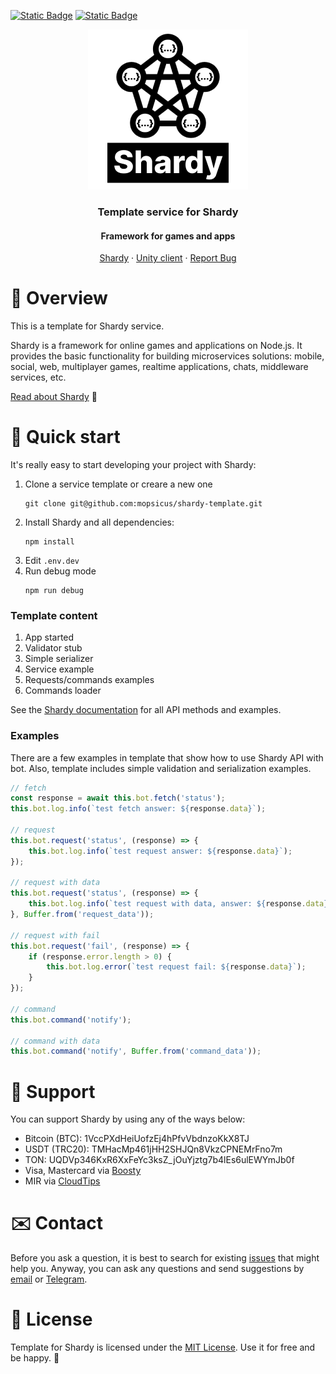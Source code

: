 <a href="./README.md">![Static Badge](https://img.shields.io/badge/english-118027)</a>
<a href="./README.ru.md">![Static Badge](https://img.shields.io/badge/russian-0390fc)</a>
<p align="center">
    <picture>
        <source media="(prefers-color-scheme: dark)" srcset="media/logo-template-dark.png">
        <source media="(prefers-color-scheme: light)" srcset="media/logo-template.png">
        <img alt="Shardy template" height="256" width="256" src="media/logo-template.png">
    </picture>
</p>
<h3 align="center">Template service for Shardy</h3>
<h4 align="center">Framework for games and apps</h4>
<p align="center">
    <a href="https://github.com/mopsicus/shardy">Shardy</a> · <a href="https://github.com/mopsicus/shardy-unity">Unity client</a> · <a href="https://github.com/mopsicus/shardy-template/issues">Report Bug</a>
</p>

# 💬 Overview

This is a template for Shardy service.

Shardy is a framework for online games and applications on Node.js. It provides the basic functionality for building microservices solutions: mobile, social, web, multiplayer games, realtime applications, chats, middleware services, etc.
 
[Read about Shardy](https://github.com/mopsicus/shardy) 💪

# 🚀 Quick start

It's really easy to start developing your project with Shardy:

1. Clone a service template or creare a new one
    ```
    git clone git@github.com:mopsicus/shardy-template.git
    ```
2. Install Shardy and all dependencies:
    ```
    npm install
    ```
3. Edit `.env.dev`
4. Run debug mode
    ```
    npm run debug
    ```

### Template content

1. App started
2. Validator stub
3. Simple serializer
4. Service example
5. Requests/commands examples
6. Commands loader

See the [Shardy documentation](https://github.com/mopsicus/shardy) for all API methods and examples.

### Examples

There are a few examples in template that show how to use Shardy API with bot. Also, template includes simple validation and serialization examples.

```ts
// fetch
const response = await this.bot.fetch('status');
this.bot.log.info(`test fetch answer: ${response.data}`);

// request
this.bot.request('status', (response) => {
    this.bot.log.info(`test request answer: ${response.data}`);
});

// request with data
this.bot.request('status', (response) => {
    this.bot.log.info(`test request with data, answer: ${response.data}`);
}, Buffer.from('request_data'));

// request with fail
this.bot.request('fail', (response) => {
    if (response.error.length > 0) {
        this.bot.log.error(`test request fail: ${response.data}`);
    }
});

// command
this.bot.command('notify');

// command with data
this.bot.command('notify', Buffer.from('command_data'));
```

# 🤝 Support

You can support Shardy by using any of the ways below:

* Bitcoin (BTC): 1VccPXdHeiUofzEj4hPfvVbdnzoKkX8TJ
* USDT (TRC20): TMHacMp461jHH2SHJQn8VkzCPNEMrFno7m
* TON: UQDVp346KxR6XxFeYc3ksZ_jOuYjztg7b4lEs6ulEWYmJb0f
* Visa, Mastercard via [Boosty](https://boosty.to/mopsicus/donate)
* MIR via [CloudTips](https://pay.cloudtips.ru/p/9f507669)

# ✉️ Contact

Before you ask a question, it is best to search for existing [issues](https://github.com/mopsicus/shardy-template/issues) that might help you. Anyway, you can ask any questions and send suggestions by [email](mailto:mail@mopsicus.ru) or [Telegram](https://t.me/mopsicus).

# 🔑 License

Template for Shardy is licensed under the [MIT License](./LICENSE). Use it for free and be happy. 🎉